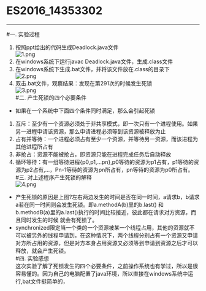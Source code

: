 # ES2016_14353302
***   
#一. 实验过程   
1. 按照ppt给出的代码生成Deadlock.java文件   
![1.png](https://ooo.0o0.ooo/2016/10/25/580f8bbd90a76.png)   
2. 在windows系统下运行javac Deadlock.java文件，生成.class文件   
3. 在windows系统下生成.bat文件，并将该文件放在.class的目录下   
![2.png](https://ooo.0o0.ooo/2016/10/25/580f8bf36df71.png)   
4. 双击.bat文件，观察结果：发现在第291次的时候发生死锁   
![3.png](https://ooo.0o0.ooo/2016/10/25/580f8c3c8ad46.png)      
#二. 产生死锁的四个必要条件   
* 如果在一个系统中下面四个条件同时满足，那么会引起死锁   
1. 互斥：至少有一个资源必须处于非共享模式，即一次只有一个进程使用。如果另一进程申请该资源，那么申请进程必须等到该资源被释放为止   
2. 占有并等待：一个进程必须占有至少一个资源，并等待另一资源，而该进程为其他进程所占有   
3. 非抢占：资源不能被抢占，即资源只能在进程完成任务后自动释放   
4. 循环等待：有一组等待进程{p0,p1,...pn},p0等待的资源为p1占有，p1等待的资源为p2占有,...，Pn-1等待的资源为pn所占有，pn等待的资源为p0所占有。   
#三. 对上述程序产生死锁的解释   
![4.png](https://ooo.0o0.ooo/2016/10/25/580f8ce425853.png)   
* 产生死锁的原因是上图?左右两边发生的时间是否在同一时间，a请求b，b请求a若在同一时间则会发生死锁。即a.methodA(b)里的b.last() 和 b.methodB(a)里的a.last()执行的时间比较接近，彼此都在请求对方资源，而且同时发生的时候 就会有死锁了。   
* synchronized限定当一个类的一个资源被某一个线程占用，其他的资源就不可以被另外的线程申请到，在这种情况下，两个线程分别占有一个资源又申请对方所占用的资源，但是对方本身占用资源又必须等到申请到资源之后才可以释放，就会产生死锁。   
#四. 实验感想   
这次实验了解了死锁发生的四个必要条件，之前操作系统也有学过，所以是很容易懂的。因为自己的电脑配置了java环境，所以直接在windows系统中运行,bat文件挺简单的，


